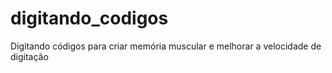 # digitando_codigos
 Digitando códigos para criar memória muscular e melhorar a velocidade de digitação
